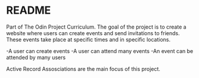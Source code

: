 # README

Part of The Odin Project Curriculum. The goal of the project is to create a website where users can create events and send invitations to friends. These events take place at specific times and in specific locations.

  -A user can create events
  -A user can attend many events
  -An event can be attended by many users

Active Record Assosciations are the main focus of this project.